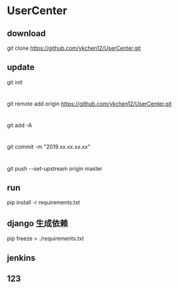 # UserCenter
## download
git clone https://github.com/ykchen12/UserCenter.git

## update
git init
#
git remote add origin https://github.com/ykchen12/UserCenter.git
#
git add -A
#
git commit -m "2019.xx.xx.xx.xx"
#
git push --set-upstream origin master

## run
pip install -r requirements.txt

## django 生成依赖

pip freeze > ./requirements.txt

## jenkins
## 123
